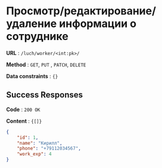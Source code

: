 # Просмотр/редактирование/удаление информации о сотруднике

**URL** : `/luch/worker/<int:pk>/`

**Method** : `GET`, `PUT` , `PATCH`, `DELETE`

**Data constraints** : `{}`

## Success Responses

**Code** : `200 OK`

**Content** : `{[]}`

```json
{
    "id": 1,
    "name": "Кирилл",
    "phone": "+79112034567",
    "work_exp": 4
}